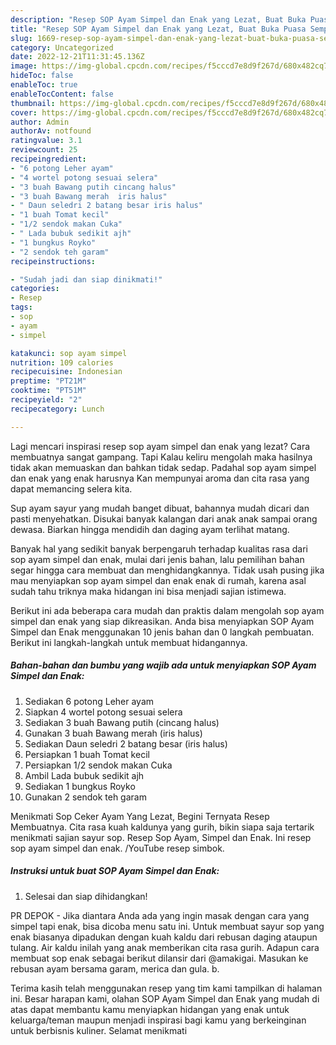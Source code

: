 ```yaml
---
description: "Resep SOP Ayam Simpel dan Enak yang Lezat, Buat Buka Puasa Sempurna"
title: "Resep SOP Ayam Simpel dan Enak yang Lezat, Buat Buka Puasa Sempurna"
slug: 1669-resep-sop-ayam-simpel-dan-enak-yang-lezat-buat-buka-puasa-sempurna
category: Uncategorized
date: 2022-12-21T11:31:45.136Z
image: https://img-global.cpcdn.com/recipes/f5cccd7e8d9f267d/680x482cq70/sop-ayam-simpel-dan-enak-foto-resep-utama.jpg
hideToc: false
enableToc: true
enableTocContent: false
thumbnail: https://img-global.cpcdn.com/recipes/f5cccd7e8d9f267d/680x482cq70/sop-ayam-simpel-dan-enak-foto-resep-utama.jpg
cover: https://img-global.cpcdn.com/recipes/f5cccd7e8d9f267d/680x482cq70/sop-ayam-simpel-dan-enak-foto-resep-utama.jpg
author: Admin
authorAv: notfound
ratingvalue: 3.1
reviewcount: 25
recipeingredient:
- "6 potong Leher ayam"
- "4 wortel potong sesuai selera"
- "3 buah Bawang putih cincang halus"
- "3 buah Bawang merah  iris halus"
- " Daun seledri 2 batang besar iris halus"
- "1 buah Tomat kecil"
- "1/2 sendok makan Cuka"
- " Lada bubuk sedikit ajh"
- "1 bungkus Royko"
- "2 sendok teh garam"
recipeinstructions:

- "Sudah jadi dan siap dinikmati!"
categories:
- Resep
tags:
- sop
- ayam
- simpel

katakunci: sop ayam simpel 
nutrition: 109 calories
recipecuisine: Indonesian
preptime: "PT21M"
cooktime: "PT51M"
recipeyield: "2"
recipecategory: Lunch

---
```



Lagi mencari inspirasi resep sop ayam simpel dan enak yang lezat? Cara membuatnya sangat gampang. Tapi Kalau keliru mengolah maka hasilnya tidak akan memuaskan dan bahkan tidak sedap. Padahal sop ayam simpel dan enak yang enak harusnya Kan mempunyai aroma dan cita rasa yang dapat memancing selera kita.


Sup ayam sayur yang mudah banget dibuat, bahannya mudah dicari dan pasti menyehatkan. Disukai banyak kalangan dari anak anak sampai orang dewasa. Biarkan hingga mendidih dan daging ayam terlihat matang.

Banyak hal yang sedikit banyak berpengaruh terhadap kualitas rasa dari sop ayam simpel dan enak, mulai dari jenis bahan, lalu pemilihan bahan segar hingga cara membuat dan menghidangkannya. Tidak usah pusing jika mau menyiapkan sop ayam simpel dan enak enak di rumah, karena asal sudah tahu triknya maka hidangan ini bisa menjadi sajian istimewa.


Berikut ini ada beberapa cara mudah dan praktis dalam mengolah sop ayam simpel dan enak yang siap dikreasikan. Anda bisa menyiapkan SOP Ayam Simpel dan Enak menggunakan 10 jenis bahan dan 0 langkah pembuatan. Berikut ini langkah-langkah untuk membuat hidangannya.

<!--inarticleads1-->

##### Bahan-bahan dan bumbu yang wajib ada untuk menyiapkan SOP Ayam Simpel dan Enak:

1. Sediakan 6 potong Leher ayam
1. Siapkan 4 wortel potong sesuai selera
1. Sediakan 3 buah Bawang putih (cincang halus)
1. Gunakan 3 buah Bawang merah  (iris halus)
1. Sediakan  Daun seledri 2 batang besar (iris halus)
1. Persiapkan 1 buah Tomat kecil
1. Persiapkan 1/2 sendok makan Cuka
1. Ambil  Lada bubuk sedikit ajh
1. Sediakan 1 bungkus Royko
1. Gunakan 2 sendok teh garam


Menikmati Sop Ceker Ayam Yang Lezat, Begini Ternyata Resep Membuatnya. Cita rasa kuah kaldunya yang gurih, bikin siapa saja tertarik menikmati sajian sayur sop. Resep Sop Ayam, Simpel dan Enak. Ini resep sop ayam simpel dan enak. /YouTube resep simbok. 

<!--inarticleads2-->

##### Instruksi untuk buat SOP Ayam Simpel dan Enak:


1. Selesai dan siap dihidangkan!

PR DEPOK - Jika diantara Anda ada yang ingin masak dengan cara yang simpel tapi enak, bisa dicoba menu satu ini. Untuk membuat sayur sop yang enak biasanya dipadukan dengan kuah kaldu dari rebusan daging ataupun tulang. Air kaldu inilah yang anak memberikan cita rasa gurih. Adapun cara membuat sop enak sebagai berikut dilansir dari @amakigai. Masukan ke rebusan ayam bersama garam, merica dan gula. b. 

Terima kasih telah menggunakan resep yang tim kami tampilkan di halaman ini. Besar harapan kami, olahan SOP Ayam Simpel dan Enak yang mudah di atas dapat membantu kamu menyiapkan hidangan yang enak untuk keluarga/teman maupun menjadi inspirasi bagi kamu yang berkeinginan untuk berbisnis kuliner. Selamat menikmati

